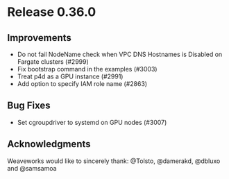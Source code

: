 # Release 0.36.0

## Improvements

- Do not fail NodeName check when VPC DNS Hostnames is Disabled on Fargate clusters (#2999)
- Fix bootstrap command in the examples (#3003)
- Treat p4d as a GPU instance (#2991)
- Add option to specify IAM role name (#2863)

## Bug Fixes

- Set cgroupdriver to systemd on GPU nodes (#3007)

## Acknowledgments
Weaveworks would like to sincerely thank:
 @Tolsto, @damerakd, @dbluxo and @samsamoa
